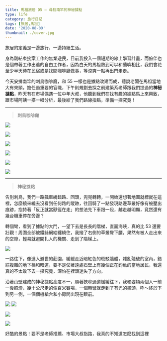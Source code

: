 ```yaml
---
title: 馬祖旅居 D5 — 尋找南竿的神秘據點
type: life
category: 旅行日記
tags: [旅居,馬祖]
date: '2020-08-09'
thumbnail: ./cover.jpg
---
```

旅居的定義是一邊旅行，一邊持續生活。

身為剛結束接案工作的無業遊民，目前我投入一個短期的線上學習計畫，而旅伴也是個帶著工作出逃的自由工作者，因為白天的馬祖熱到可以和蘭嶼相比，我們會花至少半天待在民宿或是找間咖啡廳做事，等涼爽一點再出門走走。

今天安排南竿的刺鳥咖啡廳，和 55 一樣也是據點改建而成，聽說老闆在馬祖當地大有來頭，擔任過重要的官職，下午則規劃去探之前建築系老師跟我們提過的**神秘據點**，昨天有在市場偶遇一位中年大叔，他聽到我們在找有趣的據點馬上來興致，跟市場阿姨一搭一唱分析，最後給了我們路線指點，準備一探究竟！

---

> 刺鳥咖啡館

![](https://i.imgur.com/F9KkA9Q.jpg)

![](https://i.imgur.com/oF9WUfE.jpg)

![](https://i.imgur.com/7gniRJe.jpg)

![](https://i.imgur.com/2eZHC4H.jpg)


![](https://i.imgur.com/aVE7mEj.jpg)

![](https://i.imgur.com/mBxBeGc.jpg)

---

> 神秘據點

告別刺鳥，我們一路飆車繞錯路、回頭，兜兜轉轉，一開始還想著地圖就標就在這裡，怎麼繞來繞去沒看到任何路的蹤跡，往回騎了一點發現路邊草叢好像有被壓出痕跡，抱持著「反正就當獸徑在走」的想法先下車跟一段，越走越明顯，竟然還有幾台機車停在旁邊？

轉個彎，看到了據點的大門，一望下去是長長的階梯，直面海峽，真的比 53 還要壯觀！周圍全部被鐵絲網給纏繞住，我撥了右側的草叢彎下腰，果然有被人走出來的空隙，輕易就避開扎人的機關、走到了階梯上。

![](https://i.imgur.com/bG9ev1c.jpg)

一路往下，像進入避世的莊園，緩緩走近暗紅色的斑駁牆體，雜亂殘破的室內，錯綜複雜的地下梯和暗道，要不是仗著遠處石壁上有幾個正在釣魚的當地居民，我還真的不太敢下去一探究竟，深怕在裡頭迷失了方向。

沿著山壁建成的神秘據點高度不一，順著狹窄通道緩緩往下，我和姿穎兩個人一前一後照燈，幾十公尺走的像百米賽場，一個轉彎就走到了有光的盡頭，呼～終於下到另一側，一個個機槍台和小房間出現在眼前。

![](https://i.imgur.com/T3exCwt.jpg)
![](https://i.imgur.com/uwQj4N5.jpg)

![](https://i.imgur.com/Zj65CdD.jpg)

![](https://i.imgur.com/RocI87W.jpg)

好酷的景點！要不是老師推薦、市場大叔指路，我真的不知道怎麼找到這裡